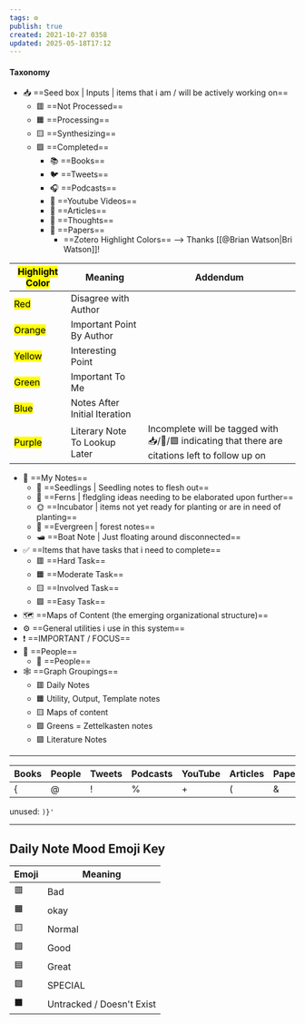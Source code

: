 ```yaml
---
tags: ⚙️
publish: true
created: 2021-10-27 0358
updated: 2025-05-18T17:12
---
```

#### Taxonomy 

- 📥️ ==Seed box | Inputs | items that i am / will be actively working on==
	- 🟥️ ==Not Processed==
	- 🟧️️ ==Processing==
	- 🟨️ ==Synthesizing==
	- 🟩️️ ==Completed==
		- 📚️ ==Books==
		- 🐦️ ==Tweets==
		- 🎧️ ==Podcasts==
		- 🎥️ ==Youtube Videos==
		- 📰️ ==Articles==
		- 💭️ ==Thoughts==
		- 📜️ ==Papers==
			- ==Zotero Highlight Colors== --> Thanks [[@Brian Watson|Bri Watson]]!  

| <mark class="hltr-grey">Highlight Color</mark> | Meaning                       | Addendum                                                                                            |
| ---------------------------------------------- | ----------------------------- | --------------------------------------------------------------------------------------------------- |
| <mark class="hltr-red">Red</mark>              | Disagree with Author          |                                                                                                     |
| <mark class="hltr-orange">Orange</mark>        | Important Point By Author     |                                                                                                     |
| <mark class="hltr-yellow">Yellow</mark>        | Interesting Point             |                                                                                                     |
| <mark class="hltr-green">Green</mark>          | Important To Me               |                                                                                                     |
| <mark class="hltr-blue">Blue</mark>            | Notes After Initial Iteration |                                                                                                     |
| <mark class="hltr-purple">Purple</mark>        | Literary Note To Lookup Later | Incomplete will be tagged with 📥️/📜️/🟪️ indicating that there are citations left to follow up on |

- 📝️ ==My Notes==
	- 🌱️ ==Seedlings | Seedling notes to flesh out==
	- 🌿️ ==Ferns | fledgling ideas needing to be elaborated upon further==
	- 🌞️ ==Incubator | items not yet ready for planting or are in need of planting==
	- 🌲️ ==Evergreen | forest notes==
	- 🛥️ ==Boat Note | Just floating around disconnected==
- ✅️ ==Items that have tasks that i need to complete==
	- 🟥️ ==Hard Task==
	- 🟧️️ ==Moderate Task==
	- 🟨️ ==Involved Task==
	- 🟩️️ ==Easy Task==
- 🗺️ ==Maps of Content (the emerging organizational structure)==
- ⚙️ ==General utilities i use in this system==
- ❗️ ==IMPORTANT / FOCUS==
- 👥️ ==People==
	- 👤️ ==People==
- 🕸️ ==Graph Groupings==
	- 🟥️ Daily Notes
	- 🟧️ Utility, Output, Template notes
	- 🟨️ Maps of content
	- 🟩️ Greens = Zettelkasten notes
	- 🟪️ Literature Notes

---

| Books | People | Tweets | Podcasts | YouTube | Articles | Papers | Thoughts | Kindle |
| ----- | ------ | ------ | -------- | ------- | -------- | ------ | -------- | ------ |
| {     | @      | !      | %        | +       | (        | &      | =        | ;      |

unused: `)}'`

---

## Daily Note Mood Emoji Key

| Emoji | Meaning                   |
| ----- | ------------------------- |
| 🟥️   | Bad                       |
| 🟧️   | okay                      |
| 🟨️   | Normal                    |
| 🟩️   | Good                      |
| 🟦️   | Great                     |
| 🟪️   | SPECIAL                   |
| ⬛️   | Untracked / Doesn't Exist |

